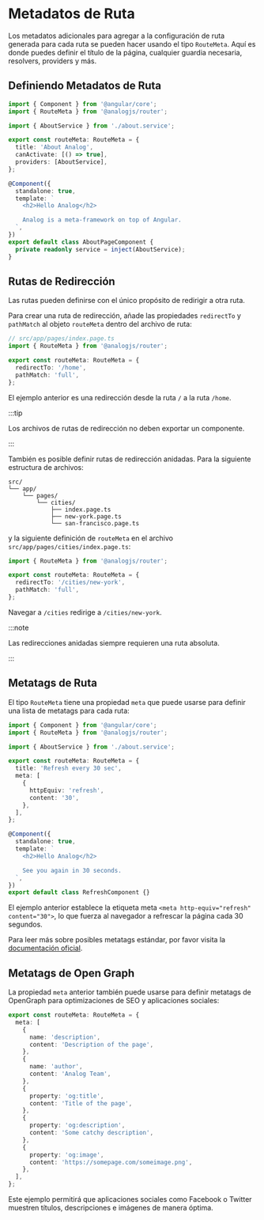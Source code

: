 # Metadatos de Ruta

Los metadatos adicionales para agregar a la configuración de ruta generada para cada ruta se pueden hacer usando el tipo `RouteMeta`. Aquí es donde puedes definir el título de la página, cualquier guardia necesaria, resolvers, providers y más.

## Definiendo Metadatos de Ruta

```ts
import { Component } from '@angular/core';
import { RouteMeta } from '@analogjs/router';

import { AboutService } from './about.service';

export const routeMeta: RouteMeta = {
  title: 'About Analog',
  canActivate: [() => true],
  providers: [AboutService],
};

@Component({
  standalone: true,
  template: `
    <h2>Hello Analog</h2>

    Analog is a meta-framework on top of Angular.
  `,
})
export default class AboutPageComponent {
  private readonly service = inject(AboutService);
}
```

## Rutas de Redirección

Las rutas pueden definirse con el único propósito de redirigir a otra ruta.

Para crear una ruta de redirección, añade las propiedades `redirectTo` y `pathMatch` al objeto `routeMeta` dentro del archivo de ruta:

```ts
// src/app/pages/index.page.ts
import { RouteMeta } from '@analogjs/router';

export const routeMeta: RouteMeta = {
  redirectTo: '/home',
  pathMatch: 'full',
};
```

El ejemplo anterior es una redirección desde la ruta `/` a la ruta `/home`.

:::tip

Los archivos de rutas de redirección no deben exportar un componente.

:::

También es posible definir rutas de redirección anidadas. Para la siguiente estructura de archivos:

```treeview
src/
└── app/
    └── pages/
        └── cities/
            ├── index.page.ts
            ├── new-york.page.ts
            └── san-francisco.page.ts
```

y la siguiente definición de `routeMeta` en el archivo `src/app/pages/cities/index.page.ts`:

```ts
import { RouteMeta } from '@analogjs/router';

export const routeMeta: RouteMeta = {
  redirectTo: '/cities/new-york',
  pathMatch: 'full',
};
```

Navegar a `/cities` redirige a `/cities/new-york`.

:::note

Las redirecciones anidadas siempre requieren una ruta absoluta.

:::

## Metatags de Ruta

El tipo `RouteMeta` tiene una propiedad `meta` que puede usarse para definir una lista de metatags para cada ruta:

```ts
import { Component } from '@angular/core';
import { RouteMeta } from '@analogjs/router';

import { AboutService } from './about.service';

export const routeMeta: RouteMeta = {
  title: 'Refresh every 30 sec',
  meta: [
    {
      httpEquiv: 'refresh',
      content: '30',
    },
  ],
};

@Component({
  standalone: true,
  template: `
    <h2>Hello Analog</h2>

    See you again in 30 seconds.
  `,
})
export default class RefreshComponent {}
```

El ejemplo anterior establece la etiqueta meta `<meta http-equiv="refresh" content="30">`, lo que fuerza al navegador a refrescar la página cada 30 segundos.

Para leer más sobre posibles metatags estándar, por favor visita la [documentación oficial](https://developer.mozilla.org/en-US/docs/Web/HTML/Element/meta).

## Metatags de Open Graph

La propiedad `meta` anterior también puede usarse para definir metatags de OpenGraph para optimizaciones de SEO y aplicaciones sociales:

```ts
export const routeMeta: RouteMeta = {
  meta: [
    {
      name: 'description',
      content: 'Description of the page',
    },
    {
      name: 'author',
      content: 'Analog Team',
    },
    {
      property: 'og:title',
      content: 'Title of the page',
    },
    {
      property: 'og:description',
      content: 'Some catchy description',
    },
    {
      property: 'og:image',
      content: 'https://somepage.com/someimage.png',
    },
  ],
};
```

Este ejemplo permitirá que aplicaciones sociales como Facebook o Twitter muestren títulos, descripciones e imágenes de manera óptima.
